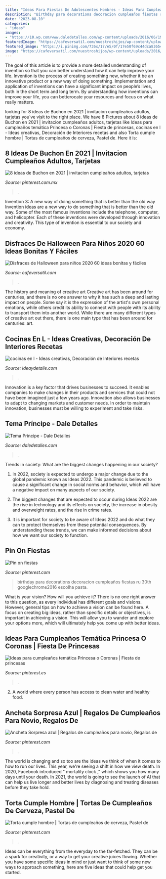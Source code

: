 ```yaml
---
title: "Ideas Para Fiestas De Adolescentes Hombres - Ideas Para Cumpleaños Temática Princesa O Coronas"
description: "Birthday para decorations decoracion cumpleaños fiestas ru 30th googlechrome2016 escolha pasta"
date: "2023-08-10"
categories:
- "ideas"
images:
- "https://i0.wp.com/www.daledetalles.com/wp-content/uploads/2016/06/19-4.jpg"
featuredImage: "https://cafeversatil.com/nuestroshijos/wp-content/uploads/2016/11/020-30.jpg"
featured_image: "https://i.pinimg.com/736x/17/e5/0f/17e50f69c44dca836549905e76a0343d.jpg"
image: "https://cafeversatil.com/nuestroshijos/wp-content/uploads/2016/11/020-30.jpg"
---
```



The goal of this article is to provide a more detailed understanding of invention so that you can better understand how it can help improve your life.
Invention is the process of creating something new, whether it be an innovative product or a new way of doing something. Implementation and application of inventions can have a significant impact on people’s lives, both in the short term and long term. By understanding how inventions can improve your life, you can betterocate your resources and focus on what really matters.

	

		
looking for 8 ideas de Buchon en 2021 | invitacion cumpleaños adultos, tarjetas you've visit to the right place. We have 8 Pictures about 8 ideas de Buchon en 2021 | invitacion cumpleaños adultos, tarjetas like Ideas para cumpleaños temática Princesa o Coronas | Fiesta de princesas, cocinas en l - Ideas creativas, Decoración de Interiores recetas and also Torta cumple hombre | Tortas de cumpleaños de cerveza, Pastel de. Here it is:
		
    
## 8 Ideas De Buchon En 2021 | Invitacion Cumpleaños Adultos, Tarjetas

<img loading=lazy src="https://i.pinimg.com/474x/ea/37/d4/ea37d438e469cc75a998634d7a872909.jpg" onerror="this.onerror=null;this.src='https://tse2.mm.bing.net/th?id=OIP.j7erzg2P12VZuOjhtuIgrgAAAA&amp;pid=15.1';" alt="8 ideas de Buchon en 2021 | invitacion cumpleaños adultos, tarjetas">

_Source: pinterest.com.mx_

>. 

	

Invention 3: A new way of doing something that is better than the old way
Invention ideas are a new way to do something that is better than the old way. Some of the most famous inventions include the telephone, computer, and helicopter. Each of these inventions were developed through innovation and creativity. This type of invention is essential to our society and economy.

    
## Disfraces De Halloween Para Niños 2020 60 Ideas Bonitas Y Fáciles

<img loading=lazy src="https://cafeversatil.com/nuestroshijos/wp-content/uploads/2016/11/020-30.jpg" onerror="this.onerror=null;this.src='https://tse3.mm.bing.net/th?id=OIP.BaZO93AvJUc8oFdaxwosdgHaLH&amp;pid=15.1';" alt="Disfraces de Halloween para niños 2020 60 ideas bonitas y fáciles">

_Source: cafeversatil.com_

>. 

	

The history and meaning of creative art
Creative art has been around for centuries, and there is no one answer to why it has such a deep and lasting impact on people. Some say it is the expression of the artist's own personal emotions, while others credit its ability to connect with people with its ability to transport them into another world. While there are many different types of creative art out there, there is one main type that has been around for centuries: art.

    
## Cocinas En L - Ideas Creativas, Decoración De Interiores Recetas

<img loading=lazy src="https://ideaydetalle.com/wp-content/uploads/2018/12/cocinas-en-l-2.jpg" onerror="this.onerror=null;this.src='https://tse2.mm.bing.net/th?id=OIP.ser_iaajjJ41cXVkLtqd3wHaHc&amp;pid=15.1';" alt="cocinas en l - Ideas creativas, Decoración de Interiores recetas">

_Source: ideaydetalle.com_

>. 

	

Innovation is a key factor that drives businesses to succeed. It enables companies to make changes in their products and services that could not have been imagined just a few years ago. Innovation also allows businesses to adapt to changing markets and customer needs. In order to maintain innovation, businesses must be willing to experiment and take risks.

    
## Tema Príncipe - Dale Detalles

<img loading=lazy src="https://i0.wp.com/www.daledetalles.com/wp-content/uploads/2016/06/19-4.jpg" onerror="this.onerror=null;this.src='https://tse4.mm.bing.net/th?id=OIP.ErtST-kApuZi6h0uQdZz4wHaFA&amp;pid=15.1';" alt="Tema Príncipe - Dale Detalles">

_Source: daledetalles.com_

>. 

	

Trends in society: What are the biggest changes happening in our society?
1. In 2022, society is expected to undergo a major change due to the global pandemic known as Ideas 2022. This pandemic is believed to cause a significant change in social norms and behavior, which will have a negative impact on many aspects of our society.
2. The biggest changes that are expected to occur during Ideas 2022 are the rise in technology and its effects on society, the increase in obesity and overweight rates, and the rise in crime rates.

3. It is important for society to be aware of Ideas 2022 and do what they can to protect themselves from these potential consequences. By understanding these trends, we can make informed decisions about how we want our society to function.

    
## Pin On Fiestas

<img loading=lazy src="https://i.pinimg.com/736x/f4/cf/e5/f4cfe55647d9edf83b130ababa06199a.jpg" onerror="this.onerror=null;this.src='https://tse2.mm.bing.net/th?id=OIP.a0BsYn2cuQoHS85AU2leUAAAAA&amp;pid=15.1';" alt="Pin on fiestas">

_Source: pinterest.com_

>birthday para decorations decoracion cumpleaños fiestas ru 30th googlechrome2016 escolha pasta. 

	

What is your vision? How will you achieve it?
There is no one right answer to this question, as every individual has different goals and visions. However, general tips on how to achieve a vision can be found here. A focus on creating big ideas, rather than specific details or objectives, is important in achieving a vision. This will allow you to wander and explore your options more, which will ultimately help you come up with better ideas.

    
## Ideas Para Cumpleaños Temática Princesa O Coronas | Fiesta De Princesas

<img loading=lazy src="https://i.pinimg.com/736x/65/f4/c0/65f4c09b9be12953baf0894742089ec5.jpg" onerror="this.onerror=null;this.src='https://tse2.mm.bing.net/th?id=OIP.GOAIUSXwb-G1rdJBlf0TsAHaJ3&amp;pid=15.1';" alt="Ideas para cumpleaños temática Princesa o Coronas | Fiesta de princesas">

_Source: pinterest.es_

>. 

	

2. A world where every person has access to clean water and healthy food. 

    
## Ancheta Sorpresa Azul | Regalos De Cumpleaños Para Novio, Regalos De

<img loading=lazy src="https://i.pinimg.com/736x/17/e5/0f/17e50f69c44dca836549905e76a0343d.jpg" onerror="this.onerror=null;this.src='https://tse4.mm.bing.net/th?id=OIP.Xx7-aU3wKk8xiLJ184IaIgHaKV&amp;pid=15.1';" alt="Ancheta Sorpresa azul | Regalos de cumpleaños para novio, Regalos de">

_Source: pinterest.com_

>. 

	

The world is changing and so too are the ideas we think of when it comes to how to run our lives. This year, we're seeing a shift in how we view death. In 2020, Facebook introduced " mortality clock ," which shows you how many days until your death. In 2021, the world is going to see the launch of AI that can help us live longer and better lives by diagnosing and treating diseases before they take hold.

    
## Torta Cumple Hombre | Tortas De Cumpleaños De Cerveza, Pastel De

<img loading=lazy src="https://i.pinimg.com/736x/6e/f6/fb/6ef6fb94b1161ffba5e26185911048d3--yo.jpg" onerror="this.onerror=null;this.src='https://tse4.mm.bing.net/th?id=OIP._1xVeu7yvkKhTV9djQua4gHaJ3&amp;pid=15.1';" alt="Torta cumple hombre | Tortas de cumpleaños de cerveza, Pastel de">

_Source: pinterest.com_

>. 

	

Ideas can be everything from the everyday to the far-fetched. They can be a spark for creativity, or a way to get your creative juices flowing. Whether you have some specific ideas in mind or just want to think of some new ways to approach something, here are five ideas that could help get you started.

